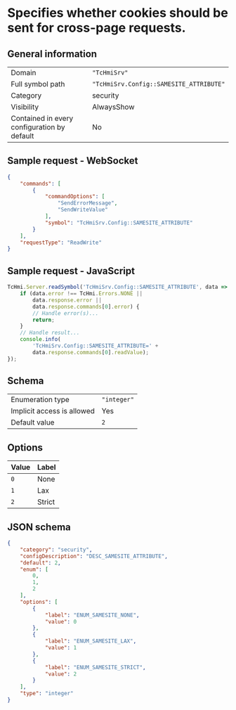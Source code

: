 # Specifies whether cookies should be sent for cross-page requests.

## General information

|  |  |
| - | - |
| Domain | `"TcHmiSrv"` |
| Full symbol path | `"TcHmiSrv.Config::SAMESITE_ATTRIBUTE"` |
| Category | security |
| Visibility | AlwaysShow |
| Contained in every configuration by default | No |

## Sample request - WebSocket

```json
{
    "commands": [
        {
            "commandOptions": [
                "SendErrorMessage",
                "SendWriteValue"
            ],
            "symbol": "TcHmiSrv.Config::SAMESITE_ATTRIBUTE"
        }
    ],
    "requestType": "ReadWrite"
}
```

## Sample request - JavaScript

```javascript
TcHmi.Server.readSymbol('TcHmiSrv.Config::SAMESITE_ATTRIBUTE', data => {
    if (data.error !== TcHmi.Errors.NONE ||
        data.response.error ||
        data.response.commands[0].error) {
        // Handle error(s)...
        return;
    }
    // Handle result...
    console.info(
        'TcHmiSrv.Config::SAMESITE_ATTRIBUTE=' +
        data.response.commands[0].readValue);
});
```

## Schema

|  |  |
| - | - |
| Enumeration type | `"integer"` |
| Implicit access is allowed | Yes |
| Default value | `2` |

## Options

| Value | Label |
| ----- | ----- |
| `0` | None |
| `1` | Lax |
| `2` | Strict |

## JSON schema

```json
{
    "category": "security",
    "configDescription": "DESC_SAMESITE_ATTRIBUTE",
    "default": 2,
    "enum": [
        0,
        1,
        2
    ],
    "options": [
        {
            "label": "ENUM_SAMESITE_NONE",
            "value": 0
        },
        {
            "label": "ENUM_SAMESITE_LAX",
            "value": 1
        },
        {
            "label": "ENUM_SAMESITE_STRICT",
            "value": 2
        }
    ],
    "type": "integer"
}
```

